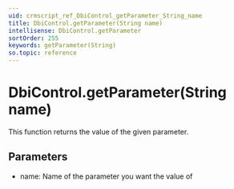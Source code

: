 ```yaml
---
uid: crmscript_ref_DbiControl_getParameter_String_name
title: DbiControl.getParameter(String name)
intellisense: DbiControl.getParameter
sortOrder: 255
keywords: getParameter(String)
so.topic: reference
---
```


# DbiControl.getParameter(String name)

This function returns the value of the given parameter.

## Parameters

* name: Name of the parameter you want the value of

